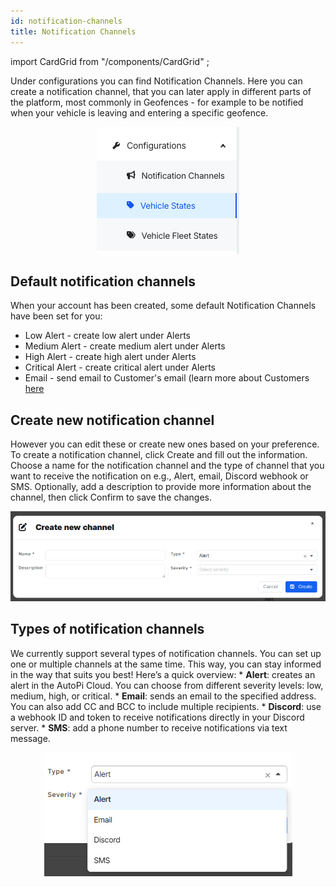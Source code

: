 ```yaml
---
id: notification-channels
title: Notification Channels
---
```

import CardGrid from "/components/CardGrid" ;

Under configurations you can find Notification Channels. Here you can create a 
notification channel, that you can later apply in different parts of the 
platform, most commonly in Geofences - for example to be notified when your vehicle is leaving and entering a specific geofence. 


<p align="center">
    <img src="/img/cloud/fleet_management/configurations/notification_channels/configurations.png" alt="Configurations"  />
</p>

## Default notification channels
When your account has been created, some default Notification Channels have been 
set for you:  
- Low Alert - create low alert under Alerts
- Medium Alert - create medium alert under Alerts
- High Alert - create high alert under Alerts
- Critical Alert - create critical alert under Alerts
- Email - send email to Customer's email (learn more about Customers [here](https://docs.autopi.io/cloud/accounts/#create-customer)

## Create new notification channel
However you can edit these or create new ones based on your preference. To create a notification channel,
click Create and fill out the information. Choose a name for the notification channel and the type of channel
that you want to receive the notification on e.g., Alert, email, Discord webhook or SMS. Optionally, add a description to provide more information about the
channel, then click Confirm to save the changes. 

<p align="center">
    <img src="/img/cloud/fleet_management/configurations/notification_channels/create_notification_channel.png" alt="Create channel"  />
</p>

## Types of notification channels
We currently support several types of notification channels. You can set up one or multiple channels at the same time. This way, you can stay informed in the way that suits you best! Here’s a quick overview:
    * **Alert**: creates an alert in the AutoPi Cloud. You can choose from different severity levels: low, medium, high, or critical.
    * **Email**: sends an email to the specified address. You can also add CC and BCC to include multiple recipients.
    * **Discord**: use a webhook ID and token to receive notifications directly in your Discord server.
    * **SMS**: add a phone number to receive notifications via text message.

<p align="center">
    <img src="/img/cloud/fleet_management/configurations/notification_channels/channel_types.png" alt="Create channel"  />
</p>


